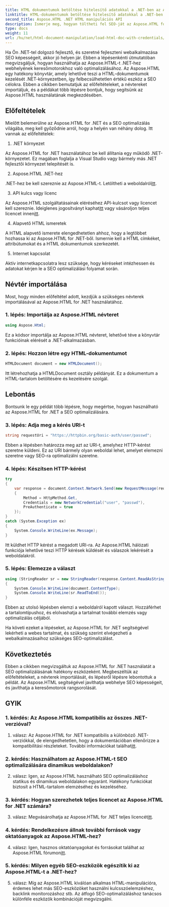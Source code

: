 ```yaml
---
title: HTML dokumentumok betöltése hitelesítő adatokkal a .NET-ben az Aspose.HTML segítségével
linktitle: HTML-dokumentumok betöltése hitelesítő adatokkal a .NET-ben
second_title: Aspose.HTML .NET HTML manipulációs API
description: Ismerje meg, hogyan töltheti fel SEO-ját az Aspose.HTML for .NET segítségével. Növelje a helyezéseket, elemezze a webes tartalmat, és optimalizálja a keresőmotorokhoz.
type: docs
weight: 11
url: /hu/net/html-document-manipulation/load-html-doc-with-credentials/
---
```


Ha Ön .NET-tel dolgozó fejlesztő, és szeretné fejleszteni webalkalmazása SEO képességeit, akkor jó helyen jár. Ebben a lépésenkénti útmutatóban megvizsgáljuk, hogyan használhatja az Aspose.HTML-t .NET-hez webhelyének keresőmotorokhoz való optimalizálásához. Az Aspose.HTML egy hatékony könyvtár, amely lehetővé teszi a HTML-dokumentumok kezelését .NET-környezetben, így felbecsülhetetlen értékű eszköz a SEO célokra. Ebben a cikkben bemutatjuk az előfeltételeket, a névtereket importáljuk, és a példákat több lépésre bontjuk, hogy segítsünk az Aspose.HTML használatának megkezdésében.

## Előfeltételek

Mielőtt belemerülne az Aspose.HTML for .NET és a SEO optimalizálás világába, meg kell győződnie arról, hogy a helyén van néhány dolog. Itt vannak az előfeltételek:

1. .NET környezet

Az Aspose.HTML for .NET használatához be kell állítania egy működő .NET-környezetet. Ez magában foglalja a Visual Studio vagy bármely más .NET fejlesztői környezet telepítését is.

2. Aspose.HTML .NET-hez

 .NET-hez be kell szereznie az Aspose.HTML-t. Letöltheti a weboldalról[itt](https://releases.aspose.com/html/net/). 

3. API kulcs vagy licenc

 Az Aspose.HTML szolgáltatásainak eléréséhez API-kulcsot vagy licencet kell szereznie. Ideiglenes jogosítványt kaphat[itt](https://purchase.aspose.com/temporary-license/) vagy vásároljon teljes licencet innen[itt](https://purchase.aspose.com/buy).

4. Alapvető HTML ismeretek

A HTML alapvető ismerete elengedhetetlen ahhoz, hogy a legtöbbet hozhassa ki az Aspose.HTML for .NET-ből. Ismernie kell a HTML címkéket, attribútumokat és a HTML dokumentumok szerkezetét.

5. Internet kapcsolat

Aktív internetkapcsolatra lesz szüksége, hogy kéréseket intézhessen és adatokat kérjen le a SEO optimalizálási folyamat során.

## Névtér importálása

Most, hogy minden előfeltétel adott, kezdjük a szükséges névterek importálásával az Aspose.HTML for .NET használatához.

### 1. lépés: Importálja az Aspose.HTML névteret

```csharp
using Aspose.Html;
```

Ez a kódsor importálja az Aspose.HTML névteret, lehetővé téve a könyvtár funkcióinak elérését a .NET-alkalmazásban.

### 2. lépés: Hozzon létre egy HTML-dokumentumot

```csharp
HTMLDocument document = new HTMLDocument();
```

Itt létrehozhatja a HTMLDocument osztály példányát. Ez a dokumentum a HTML-tartalom betöltésére és kezelésére szolgál.

## Lebontás

Bontsunk le egy példát több lépésre, hogy megértse, hogyan használható az Aspose.HTML for .NET a SEO optimalizálására.

### 3. lépés: Adja meg a kérés URI-t

```csharp
string requestUri = "https://httpbin.org/basic-auth/user/passwd";
```

Ebben a lépésben határozza meg azt az URI-t, amelyhez HTTP-kérést szeretne küldeni. Ez az URI bármely olyan weboldal lehet, amelyet elemezni szeretne vagy SEO-ra optimalizálni szeretne.

### 4. lépés: Készítsen HTTP-kérést

```csharp
try
{
    var response = document.Context.Network.Send(new RequestMessage(requestUri)
    {
        Method = HttpMethod.Get,
        Credentials = new NetworkCredential("user", "passwd"),
        PreAuthenticate = true
    });
}
catch (System.Exception ex)
{
    System.Console.WriteLine(ex.Message);
}
```

Itt küldhet HTTP kérést a megadott URI-ra. Az Aspose.HTML hálózati funkciója lehetővé teszi HTTP kérések küldését és válaszok lekérését a weboldalakról.

### 5. lépés: Elemezze a választ

```csharp
using (StringReader sr = new StringReader(response.Content.ReadAsString()))
{
    System.Console.WriteLine(document.ContentType);
    System.Console.WriteLine(sr.ReadToEnd());
}
```

Ebben az utolsó lépésben elemzi a weboldalról kapott választ. Hozzáférhet a tartalomtípushoz, és elolvashatja a tartalmat további elemzés vagy optimalizálás céljából.

Ha követi ezeket a lépéseket, az Aspose.HTML for .NET segítségével lekérheti a webes tartalmat, és szükség szerint elvégezheti a webalkalmazásaihoz szükséges SEO-optimalizálást.

## Következtetés

Ebben a cikkben megvizsgáltuk az Aspose.HTML for .NET használatát a SEO optimalizálásának hatékony eszközeként. Megbeszéltük az előfeltételeket, a névterek importálását, és lépésről lépésre lebontottuk a példát. Az Aspose.HTML segítségével javíthatja webhelye SEO képességeit, és javíthatja a keresőmotorok rangsorolását.

## GYIK

### 1. kérdés: Az Aspose.HTML kompatibilis az összes .NET-verzióval?

 1. válasz: Az Aspose.HTML for .NET kompatibilis a különböző .NET-verziókkal, de elengedhetetlen, hogy a dokumentációban ellenőrizze a kompatibilitási részleteket. További információkat találhat[itt](https://reference.aspose.com/html/net/).

### 2. kérdés: Használhatom az Aspose.HTML-t SEO optimalizálására dinamikus weboldalakon?

2. válasz: Igen, az Aspose.HTML használható SEO optimalizáláshoz statikus és dinamikus weboldalakon egyaránt. Hatékony funkciókat biztosít a HTML-tartalom elemzéséhez és kezeléséhez.

### 3. kérdés: Hogyan szerezhetek teljes licencet az Aspose.HTML for .NET számára?

 3. válasz: Megvásárolhatja az Aspose.HTML for .NET teljes licencét[itt](https://purchase.aspose.com/buy).

### 4. kérdés: Rendelkezésre állnak további források vagy oktatóanyagok az Aspose.HTML-hez?

 4. válasz: Igen, hasznos oktatóanyagokat és forrásokat találhat az Aspose.HTML fórumon[itt](https://forum.aspose.com/).

### 5. kérdés: Milyen egyéb SEO-eszközök egészítik ki az Aspose.HTML-t a .NET-hez?

5. válasz: Míg az Aspose.HTML kiválóan alkalmas HTML-manipulációra, érdemes lehet más SEO-eszközöket használni kulcsszóelemzéshez, backlink monitorozáshoz stb. Az átfogó SEO-optimalizáláshoz tanácsos különféle eszközök kombinációját megvizsgálni.